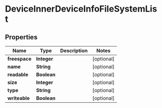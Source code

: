 
# DeviceInnerDeviceInfoFileSystemList

## Properties
Name | Type | Description | Notes
------------ | ------------- | ------------- | -------------
**freespace** | **Integer** |  |  [optional]
**name** | **String** |  |  [optional]
**readable** | **Boolean** |  |  [optional]
**size** | **Integer** |  |  [optional]
**type** | **String** |  |  [optional]
**writeable** | **Boolean** |  |  [optional]



